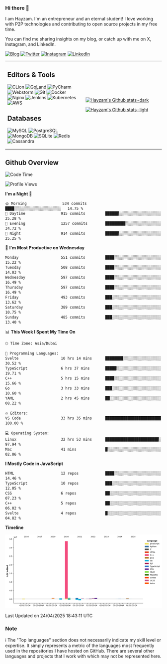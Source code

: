 ### Hi there 👋

I am Hayzam. I'm an entrepreneur and an eternal student! I love working with P2P technologies and contributing to open source projects in my free time.

You can find me sharing insights on my blog, or catch up with me on X, Instagram, and LinkedIn.

[![Blog](https://img.shields.io/badge/Blog-%2312100E.svg?&style=for-the-badge&logo=medium&logoColor=white)](https://hayzam.com)
[![Twitter](https://img.shields.io/badge/Twitter-%231DA1F2.svg?&style=for-the-badge&logo=X&logoColor=white)](https://twitter.com/hayzam_js)
[![Instagram](https://img.shields.io/badge/Instagram-%23E4405F.svg?&style=for-the-badge&logo=instagram&logoColor=white)](https://instagram.com/hayzam.ts)
[![LinkedIn](https://img.shields.io/badge/LinkedIn-%230077B5.svg?&style=for-the-badge&logo=linkedin&logoColor=white)](https://www.linkedin.com/in/hayzam-s-2b9b95139/)

<table width="100%">
<tr>
<td width="50%">

## Editors & Tools

![CLion](https://img.shields.io/badge/-CLion-000000?style=flat&logo=CLion)
![GoLand](https://img.shields.io/badge/-GoLand-000000?style=flat&logo=Goland)
![PyCharm](https://img.shields.io/badge/-PyCharm-000000?style=flat&logo=PyCharm)
![Webstorm](https://img.shields.io/badge/-WebStorm-000000?style=flat&logo=WebStorm)
![Git](https://img.shields.io/badge/-Git-000000?style=flat&logo=git)
![Docker](https://img.shields.io/badge/-Docker-000000?style=flat&logo=docker)
![Nginx](https://img.shields.io/badge/-Nginx-000000?style=flat&logo=nginx)
![Jenkins](https://img.shields.io/badge/-Jenkins-000000?style=flat&logo=jenkins)
![Kubernetes](https://img.shields.io/badge/-Kubernetes-000000?style=flat&logo=kubernetes)
![AWS](https://img.shields.io/badge/-AWS-000000?style=flat&logo=amazon-aws)

## Databases

![MySQL](https://img.shields.io/badge/-MySQL-000000?style=flat&logo=mysql)
![PostgreSQL](https://img.shields.io/badge/-PostgreSQL-000000?style=flat&logo=postgresql)
![MongoDB](https://img.shields.io/badge/-MongoDB-000000?style=flat&logo=mongodb)
![SQLite](https://img.shields.io/badge/-SQLite-000000?style=flat&logo=sqlite)
![Redis](https://img.shields.io/badge/-Redis-000000?style=flat&logo=redis)
![Cassandra](https://img.shields.io/badge/-Cassandra-000000?style=flat&logo=apache-cassandra)
</div>

<td width="50%">
 
[![Hayzam's Github stats-dark](https://github-readme-stats.vercel.app/api?username=hayzamjs&show_icons=true&theme=dark#gh-dark-mode-only)](https://github.com/anuraghazra/github-readme-stats#gh-dark-mode-only)
 
[![Hayzam's Github stats-light](https://github-readme-stats.vercel.app/api?username=hayzamjs&show_icons=true&theme=default#gh-light-mode-only)](https://github.com/anuraghazra/github-readme-stats#gh-light-mode-only)

</td>
</tr>
</table>
 
## Github Overview


<!--START_SECTION:waka-->
![Code Time](http://img.shields.io/badge/Code%20Time-2%2C063%20hrs%2011%20mins-blue)

![Profile Views](http://img.shields.io/badge/Profile%20Views-0-blue)

**I'm a Night 🦉** 

```text
🌞 Morning                534 commits         ████░░░░░░░░░░░░░░░░░░░░░   14.75 % 
🌆 Daytime                915 commits         ██████░░░░░░░░░░░░░░░░░░░   25.28 % 
🌃 Evening                1257 commits        █████████░░░░░░░░░░░░░░░░   34.72 % 
🌙 Night                  914 commits         ██████░░░░░░░░░░░░░░░░░░░   25.25 % 
```
📅 **I'm Most Productive on Wednesday** 

```text
Monday                   551 commits         ████░░░░░░░░░░░░░░░░░░░░░   15.22 % 
Tuesday                  508 commits         ████░░░░░░░░░░░░░░░░░░░░░   14.03 % 
Wednesday                597 commits         ████░░░░░░░░░░░░░░░░░░░░░   16.49 % 
Thursday                 597 commits         ████░░░░░░░░░░░░░░░░░░░░░   16.49 % 
Friday                   493 commits         ███░░░░░░░░░░░░░░░░░░░░░░   13.62 % 
Saturday                 389 commits         ███░░░░░░░░░░░░░░░░░░░░░░   10.75 % 
Sunday                   485 commits         ███░░░░░░░░░░░░░░░░░░░░░░   13.40 % 
```


📊 **This Week I Spent My Time On** 

```text
🕑︎ Time Zone: Asia/Dubai

💬 Programming Languages: 
Svelte                   10 hrs 14 mins      ████████░░░░░░░░░░░░░░░░░   30.52 % 
TypeScript               6 hrs 37 mins       █████░░░░░░░░░░░░░░░░░░░░   19.71 % 
C++                      5 hrs 15 mins       ████░░░░░░░░░░░░░░░░░░░░░   15.66 % 
Go                       3 hrs 33 mins       ███░░░░░░░░░░░░░░░░░░░░░░   10.60 % 
YAML                     2 hrs 45 mins       ██░░░░░░░░░░░░░░░░░░░░░░░   08.22 % 

🔥 Editors: 
VS Code                  33 hrs 35 mins      █████████████████████████   100.00 % 

💻 Operating System: 
Linux                    32 hrs 53 mins      ████████████████████████░   97.94 % 
Mac                      41 mins             █░░░░░░░░░░░░░░░░░░░░░░░░   02.06 % 
```

**I Mostly Code in JavaScript** 

```text
HTML                     12 repos            ████░░░░░░░░░░░░░░░░░░░░░   14.46 % 
TypeScript               10 repos            ███░░░░░░░░░░░░░░░░░░░░░░   12.05 % 
CSS                      6 repos             ██░░░░░░░░░░░░░░░░░░░░░░░   07.23 % 
C++                      5 repos             ██░░░░░░░░░░░░░░░░░░░░░░░   06.02 % 
Svelte                   4 repos             █░░░░░░░░░░░░░░░░░░░░░░░░   04.82 % 
```



**Timeline**

![Lines of Code chart](https://raw.githubusercontent.com/hayzamjs/hayzamjs/main/assets/bar_graph.png)


 Last Updated on 24/04/2025 18:43:11 UTC
<!--END_SECTION:waka-->


### Note 

:information_source: The "Top languages" section does not necessarily indicate my skill level or expertise. It simply represents a metric of the languages most frequently used in the repositories I have hosted on GitHub. There are several other languages and projects that I work with which may not be represented here. 


